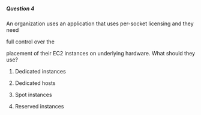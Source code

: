 ##### Question 4


An organization uses an application that uses per-socket licensing and they need

full control over the


placement of their EC2 instances on underlying hardware. What should they use?


1. Dedicated instances

2. Dedicated hosts

3. Spot instances

4. Reserved instances

